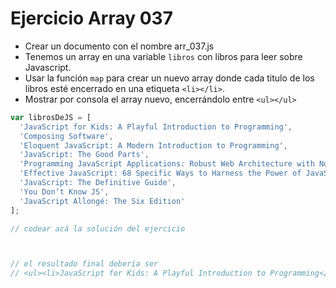 # Ejercicio Array 037

* Crear un documento con el nombre arr_037.js
* Tenemos un array en una variable `libros` con libros para leer sobre Javascript.
* Usar la función `map` para crear un nuevo array donde cada titulo de los libros esté encerrado en una etiqueta `<li></li>`.
* Mostrar por consola el array nuevo, encerrándolo entre `<ul></ul>`

```js
var librosDeJS = [
  'JavaScript for Kids: A Playful Introduction to Programming',
  'Composing Software',
  'Eloquent JavaScript: A Modern Introduction to Programming',
  'JavaScript: The Good Parts',
  'Programming JavaScript Applications: Robust Web Architecture with Node, HTML5, and Moderns JS Libraries',
  'Effective JavaScript: 68 Specific Ways to Harness the Power of JavaScript',
  'JavaScript: The Definitive Guide',
  'You Don’t Know JS',
  'JavaScript Allongé: The Six Edition'
];

// codear acá la solución del ejercicio



// el resultado final debería ser
// <ul><li>JavaScript for Kids: A Playful Introduction to Programming</li><li>Composing Software</li><li>Eloquent JavaScript: A Modern Introduction to Programming</li><li>JavaScript: The Good Parts</li><li>Programming JavaScript Applications: Robust Web Architecture with Node, HTML5, and Moderns JS Libraries</li><li>Effective JavaScript: 68 Specific Ways to Harness the Power of JavaScript</li><li>JavaScript: The Definitive Guide</li><li>You Don’t Know JS</li><li>JavaScript Allongé: The Six Edition</li></ul>
```